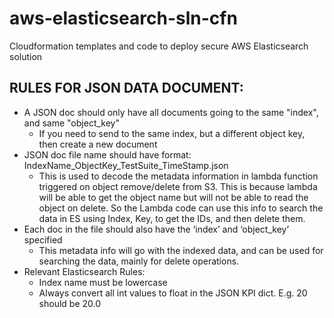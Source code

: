 # aws-elasticsearch-sln-cfn
Cloudformation templates and code to deploy secure AWS Elasticsearch solution




## RULES FOR JSON DATA DOCUMENT:
- A JSON doc should only have all documents going to the same "index", and same "object_key"
    - If you need to send to the same index, but a different object key, then create a new document
- JSON doc file name should have format: IndexName_ObjectKey_TestSuite_TimeStamp.json
    - This is used to decode the metadata information in lambda function triggered on object remove/delete from S3. This is because lambda will be able to get the object name but will not be able to read the object on delete. So the Lambda code can use this info to search the data in ES using Index, Key, to get the IDs, and then delete them.
- Each doc in the file should also have the ‘index’ and ‘object_key’ specified
    - This metadata info will go with the indexed data, and can be used for searching the data, mainly for delete operations.
- Relevant Elasticsearch Rules:
    - Index name must be lowercase
    - Always convert all int values to float in the JSON KPI dict. E.g. 20 should be 20.0